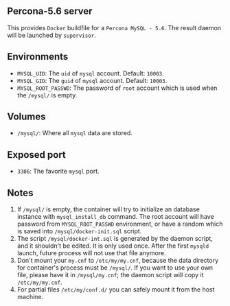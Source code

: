 ## Percona-5.6 server

This provides `Docker` buildfile for a `Percona MySQL - 5.6`.
The result daemon will be launched by `supervisor`.

## Environments

* `MYSQL_UID`: The `uid` of `mysql` account. Default: `10003`.
* `MYSQL_GID`: The `guid` of `mysql` account. Default: `10003`.
* `MYSQL_ROOT_PASSWD`: The password of `root` account which is used
    when the `/mysql/` is empty.

## Volumes

* `/mysql/`: Where all `mysql` data are stored.

## Exposed port

* `3306`: The favorite `mysql` port.

## Notes

1. If `/mysql/` is empty, the container will try to initialize
   an database instance with `mysql_install_db` command.
   The root account will have password from `MYSQL_ROOT_PASSWD`
   environment, or have a random which is saved into
   `/mysql/docker-init.sql` script.
2. The script `/mysql/docker-int.sql` is generated by the daemon
   script, and it shouldn't be edited. It is only used once.
   After the first `mysqld` launch, future process will not use
   that file anymore.
3. Don't mount your `my.cnf` to `/etc/my/my.cnf`, because the
   data directory for container's process must be `/mysql/`.
   If you want to use your own file, please have it in `/mysql/my.cnf`;
   the daemon script will copy it `/etc/my/my.cnf`.
4. For partial files `/etc/my/conf.d/` you can safely mount it
   from the host machine.
